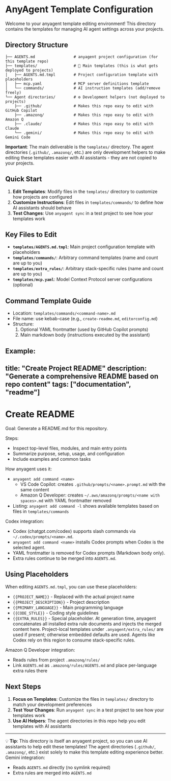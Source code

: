 # AnyAgent Template Configuration

Welcome to your anyagent template editing environment! This directory contains the templates for managing AI agent settings across your projects.

## Directory Structure

```
├── AGENTS.md                 # anyagent project configuration (for this template repo)
├── templates/                # 🎯 Main templates (this is what gets deployed to projects)
│   ├── AGENTS.md.tmpl        # Project configuration template with placeholders
│   ├── mcp.yaml              # MCP server definitions template
│   └── commands/             # AI instruction templates (add/remove freely)
└── Agent directories/        # ⚙️ Development helpers (not deployed to projects)
    ├── .github/              # Makes this repo easy to edit with GitHub Copilot
    ├── .amazonq/             # Makes this repo easy to edit with Amazon Q
    ├── .claude/              # Makes this repo easy to edit with Claude
    └── .gemini/              # Makes this repo easy to edit with Gemini Code
```

**Important**: The main deliverable is the `templates/` directory. The agent directories (`.github/`, `.amazonq/`, etc.) are only development helpers to make editing these templates easier with AI assistants - they are not copied to your projects.

## Quick Start

1. **Edit Templates**: Modify files in the `templates/` directory to customize how projects are configured
2. **Customize Instructions**: Edit files in `templates/commands/` to define how AI assistants should behave  
3. **Test Changes**: Use `anyagent sync` in a test project to see how your templates work

## Key Files to Edit

- **`templates/AGENTS.md.tmpl`**: Main project configuration template with placeholders
- **`templates/commands/`**: Arbitrary command templates (name and count are up to you)
- **`templates/extra_rules/`**: Arbitrary stack-specific rules (name and count are up to you)
- **`templates/mcp.yaml`**: Model Context Protocol server configurations (optional)

## Command Template Guide

- Location: `templates/commands/<command-name>.md`
- File name: use kebab-case (e.g., `create-readme.md`, `editorconfig.md`)
- Structure:
  1. Optional YAML frontmatter (used by GitHub Copilot prompts)
  2. Main markdown body (instructions executed by the assistant)

Example:
---
title: "Create Project README"
description: "Generate a comprehensive README based on repo content"
tags: ["documentation", "readme"]
---

# Create README

Goal: Generate a README.md for this repository.

Steps:
- Inspect top-level files, modules, and main entry points
- Summarize purpose, setup, usage, and configuration
- Include examples and common tasks

How anyagent uses it:
- `anyagent add command <name>`
  - VS Code Copilot: creates `.github/prompts/<name>.prompt.md` with the same content
  - Amazon Q Developer: creates `~/.aws/amazonq/prompts/<name with spaces>.md` with YAML frontmatter removed
- Listing: `anyagent add command -l` shows available templates based on files in `templates/commands`

Codex integration:
- Codex (chatgpt.com/codex) supports slash commands via `~/.codex/prompts/<name>.md`.
- `anyagent add command <name>` installs Codex prompts when Codex is the selected agent.
- YAML frontmatter is removed for Codex prompts (Markdown body only).
- Extra rules continue to be merged into `AGENTS.md`.

## Using Placeholders

When editing `AGENTS.md.tmpl`, you can use these placeholders:
- `{{PROJECT_NAME}}` - Replaced with the actual project name
- `{{PROJECT_DESCRIPTION}}` - Project description
- `{{PRIMARY_LANGUAGE}}` - Main programming language
- `{{CODE_STYLE}}` - Coding style guidelines
- `{{EXTRA_RULES}}` - Special placeholder. At generation time, anyagent concatenates all installed extra rule documents and injects the merged content here. Project-local templates under `.anyagent/extra_rules/` are used if present; otherwise embedded defaults are used. Agents like Codex rely on this region to consume stack-specific rules.

Amazon Q Developer integration:
- Reads rules from project `.amazonq/rules/`
- Link `AGENTS.md` as `.amazonq/rules/AGENTS.md` and place per-language extra rules there

## Next Steps

1. **Focus on Templates**: Customize the files in `templates/` directory to match your development preferences
2. **Test Your Changes**: Run `anyagent sync` in a test project to see how your templates work
3. **Use AI Helpers**: The agent directories in this repo help you edit templates with AI assistants

---

💡 **Tip**: This directory is itself an anyagent project, so you can use AI assistants to help edit these templates! The agent directories (`.github/`, `.amazonq/`, etc.) exist solely to make this template editing experience better.
Gemini integration:
- Reads `AGENTS.md` directly (no symlink required)
- Extra rules are merged into `AGENTS.md`


